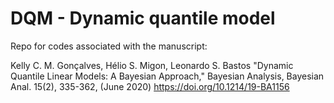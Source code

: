 # DQM - Dynamic quantile model

Repo for codes associated with the manuscript:

Kelly C. M. Gonçalves, Hélio S. Migon, Leonardo S. Bastos "Dynamic Quantile Linear Models: A Bayesian Approach," Bayesian Analysis, Bayesian Anal. 15(2), 335-362, (June 2020)  https://doi.org/10.1214/19-BA1156


